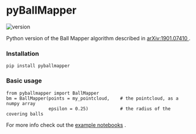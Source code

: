 # pyBallMapper

![version](https://img.shields.io/badge/version-0.1-blue)  

Python version of the Ball Mapper algorithm described in [arXiv:1901.07410 ](https://arxiv.org/abs/1901.07410) .  

### Installation  
```
pip install pyballmapper
```

### Basic usage
```
from pyballmapper import BallMapper
bm = BallMapper(points = my_pointcloud,    # the pointcloud, as a numpy array
                epsilon = 0.25)            # the radius of the covering balls
```

For more info check out the [example notebooks](https://github.com/dgurnari/pyBallMapper/tree/main/notebooks) .
